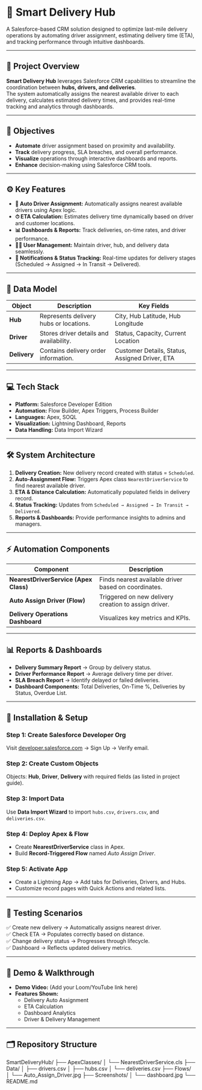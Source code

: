 # 🚚 **Smart Delivery Hub**

A Salesforce-based CRM solution designed to optimize last-mile delivery operations by automating driver assignment, estimating delivery time (ETA), and tracking performance through intuitive dashboards.

---

## 🧭 **Project Overview**

**Smart Delivery Hub** leverages Salesforce CRM capabilities to streamline the coordination between **hubs, drivers, and deliveries**.  
The system automatically assigns the nearest available driver to each delivery, calculates estimated delivery times, and provides real-time tracking and analytics through dashboards.

---

## 🎯 **Objectives**

- **Automate** driver assignment based on proximity and availability.  
- **Track** delivery progress, SLA breaches, and overall performance.  
- **Visualize** operations through interactive dashboards and reports.  
- **Enhance** decision-making using Salesforce CRM tools.

---

## ⚙️ **Key Features**

- **🚗 Auto Driver Assignment:** Automatically assigns nearest available drivers using Apex logic.  
- **⏱ ETA Calculation:** Estimates delivery time dynamically based on driver and customer locations.  
- **📊 Dashboards & Reports:** Track deliveries, on-time rates, and driver performance.  
- **🧍‍♂️ User Management:** Maintain driver, hub, and delivery data seamlessly.  
- **📢 Notifications & Status Tracking:** Real-time updates for delivery stages (Scheduled → Assigned → In Transit → Delivered).

---

## 🧩 **Data Model**

| Object | Description | Key Fields |
|--------|--------------|-------------|
| **Hub** | Represents delivery hubs or locations. | City, Hub Latitude, Hub Longitude |
| **Driver** | Stores driver details and availability. | Status, Capacity, Current Location |
| **Delivery** | Contains delivery order information. | Customer Details, Status, Assigned Driver, ETA |

---

## 💻 **Tech Stack**

- **Platform:** Salesforce Developer Edition  
- **Automation:** Flow Builder, Apex Triggers, Process Builder  
- **Languages:** Apex, SOQL  
- **Visualization:** Lightning Dashboard, Reports  
- **Data Handling:** Data Import Wizard  

---

## 🛠️ **System Architecture**

1. **Delivery Creation:** New delivery record created with status = `Scheduled`.  
2. **Auto-Assignment Flow:** Triggers Apex class `NearestDriverService` to find nearest available driver.  
3. **ETA & Distance Calculation:** Automatically populated fields in delivery record.  
4. **Status Tracking:** Updates from `Scheduled → Assigned → In Transit → Delivered`.  
5. **Reports & Dashboards:** Provide performance insights to admins and managers.

---

## ⚡ **Automation Components**

| Component | Description |
|------------|-------------|
| **NearestDriverService (Apex Class)** | Finds nearest available driver based on coordinates. |
| **Auto Assign Driver (Flow)** | Triggered on new delivery creation to assign driver. |
| **Delivery Operations Dashboard** | Visualizes key metrics and KPIs. |

---

## 📊 **Reports & Dashboards**

- **Delivery Summary Report** → Group by delivery status.  
- **Driver Performance Report** → Average delivery time per driver.  
- **SLA Breach Report** → Identify delayed or failed deliveries.  
- **Dashboard Components:** Total Deliveries, On-Time %, Deliveries by Status, Overdue List.

---

## 🔧 **Installation & Setup**

### **Step 1:** Create Salesforce Developer Org  
Visit [developer.salesforce.com](https://developer.salesforce.com) → Sign Up → Verify email.

### **Step 2:** Create Custom Objects  
Objects: **Hub**, **Driver**, **Delivery** with required fields (as listed in project guide).

### **Step 3:** Import Data  
Use **Data Import Wizard** to import `hubs.csv`, `drivers.csv`, and `deliveries.csv`.

### **Step 4:** Deploy Apex & Flow  
- Create **NearestDriverService** class in Apex.  
- Build **Record-Triggered Flow** named *Auto Assign Driver*.  

### **Step 5:** Activate App  
- Create a Lightning App → Add tabs for Deliveries, Drivers, and Hubs.  
- Customize record pages with Quick Actions and related lists.

---

## 🧪 **Testing Scenarios**

✅ Create new delivery → Automatically assigns nearest driver.  
✅ Check ETA → Populates correctly based on distance.  
✅ Change delivery status → Progresses through lifecycle.  
✅ Dashboard → Reflects updated delivery metrics.

---

## 🎥 **Demo & Walkthrough**

- **Demo Video:** (Add your Loom/YouTube link here)  
- **Features Shown:**  
  - Delivery Auto Assignment  
  - ETA Calculation  
  - Dashboard Analytics  
  - Driver & Delivery Management  

---

## 🗂️ **Repository Structure**

SmartDeliveryHub/
├── ApexClasses/
│ └── NearestDriverService.cls
├── Data/
│ ├── drivers.csv
│ ├── hubs.csv
│ └── deliveries.csv
├── Flows/
│ └── Auto_Assign_Driver.jpg
├── Screenshots/
│ └── dashboard.jpg
└── README.md
